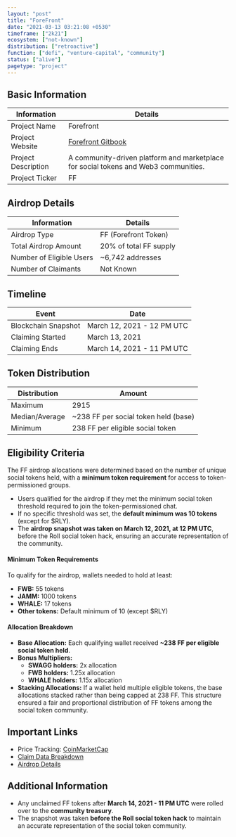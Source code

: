 ```yaml
---
layout: "post"
title: "ForeFront"
date: "2021-03-13 03:21:08 +0530"
timeframe: ["2k21"]
ecosystem: ["not-known"]
distribution: ["retroactive"]
function: ["defi", "venture-capital", "community"]
status: ["alive"]
pagetype: "project"
---
```


## Basic Information

| Information         | Details                                                                                          |
| ------------------- | ------------------------------------------------------------------------------------------------ |
| Project Name        | Forefront                                                                                        |
| Project Website     | [Forefront Gitbook](https://forefront.gitbook.io/forefront/token-distribution/community-airdrop) |
| Project Description | A community-driven platform and marketplace for social tokens and Web3 communities.              |
| Project Ticker      | FF                                                                                               |

## Airdrop Details

| Information              | Details                |
| ------------------------ | ---------------------- |
| Airdrop Type             | FF (Forefront Token)   |
| Total Airdrop Amount     | 20% of total FF supply |
| Number of Eligible Users | ~6,742 addresses       |
| Number of Claimants      | Not Known              |

## Timeline

| Event               | Date                       |
| ------------------- | -------------------------- |
| Blockchain Snapshot | March 12, 2021 - 12 PM UTC |
| Claiming Started    | March 13, 2021             |
| Claiming Ends       | March 14, 2021 - 11 PM UTC |

## Token Distribution

| Distribution   | Amount                               |
| -------------- | ------------------------------------ |
| Maximum        | 2915                                 |
| Median/Average | ~238 FF per social token held (base) |
| Minimum        | 238 FF per eligible social token     |

## Eligibility Criteria

The FF airdrop allocations were determined based on the number of unique social tokens held, with a **minimum token requirement** for access to token-permissioned groups.

- Users qualified for the airdrop if they met the minimum social token threshold required to join the token-permissioned chat.
- If no specific threshold was set, the **default minimum was 10 tokens** (except for $RLY).
- The **airdrop snapshot was taken on March 12, 2021, at 12 PM UTC**, before the Roll social token hack, ensuring an accurate representation of the community.

#### **Minimum Token Requirements**

To qualify for the airdrop, wallets needed to hold at least:

- **FWB:** 55 tokens
- **JAMM:** 1000 tokens
- **WHALE:** 17 tokens
- **Other tokens:** Default minimum of 10 (except $RLY)

#### **Allocation Breakdown**

- **Base Allocation:** Each qualifying wallet received **~238 FF per eligible social token held**.
- **Bonus Multipliers:**
  - **SWAGG holders:** 2x allocation
  - **FWB holders:** 1.25x allocation
  - **WHALE holders:** 1.15x allocation
- **Stacking Allocations:** If a wallet held multiple eligible tokens, the base allocations stacked rather than being capped at 238 FF.
  This structure ensured a fair and proportional distribution of FF tokens among the social token community.

## Important Links

- Price Tracking: [CoinMarketCap](https://web.archive.org/web/20211101154334/https://coinmarketcap.com/currencies/forefront/)
- [Claim Data Breakdown](https://github.com/ffdao/ffclaim/blob/main/FFClaim.csv)
- [Airdrop Details](https://forefront.gitbook.io/forefront/token-distribution/community-airdrop)

## Additional Information

- Any unclaimed FF tokens after **March 14, 2021 - 11 PM UTC** were rolled over to the **community treasury**.
- The snapshot was taken **before the Roll social token hack** to maintain an accurate representation of the social token community.